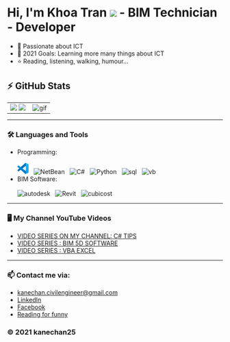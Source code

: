 # Hi, I'm Khoa Tran <img src="https://media.giphy.com/media/hvRJCLFzcasrR4ia7z/giphy.gif" width="25px"> - BIM Technician - Developer 


- 🔭 Passionate about ICT
- 💪 2021 Goals: Learning more many things about ICT
- ⭐ Reading, listening, walking, humour...

## :zap: GitHub Stats

<table>
<tr>
  <td width="50%">
    <img src="https://github-readme-stats.vercel.app/api?username=kanechan25&show_icons=true&hide=contribs,issues&hide_border=true" />
    <img src="https://github-readme-stats.vercel.app/api/top-langs/?username=kanechan25&layout=compact&show_icons=true&hide_border=true" />
  </td>
  <td width="50%"><img alt="gif" align="right" src="https://cdn.dribbble.com/users/1059583/screenshots/4171367/coding-freak.gif" /></td>
</tr>
<table>
  
---
  
### 🛠 Languages and Tools
- Programming:  
 <br /> <img alt="Visual Studio Code" width="26px" src="https://raw.githubusercontent.com/github/explore/80688e429a7d4ef2fca1e82350fe8e3517d3494d/topics/visual-studio-code/visual-studio-code.png" /> &nbsp; <img alt="NetBean" width="26px" src="https://upload.wikimedia.org/wikipedia/commons/thumb/9/98/Apache_NetBeans_Logo.svg/1200px-Apache_NetBeans_Logo.svg.png" /> &nbsp; <img alt="C#" width="30px" src="https://miro.medium.com/max/300/1*A_Hg7NPIoARg0RmdsVapqg.png" /> &nbsp; <img alt="Python" width="26px" src="https://upload.wikimedia.org/wikipedia/commons/thumb/0/0a/Python.svg/1200px-Python.svg.png" /> &nbsp; <img alt="sql" width="26px" src="https://community.chocolatey.org/content/packageimages/sqlserver2008r2express-engine.10.50.4000.20170521.svg" /> &nbsp; <img alt="vb" width="26px" src="https://upload.wikimedia.org/wikipedia/commons/thumb/4/40/VB.NET_Logo.svg/300px-VB.NET_Logo.svg.png" />  
- BIM Software:   
 <br /> <img alt="autodesk" width="26px" src="https://www.nicepng.com/png/detail/86-867355_autodesk-logo-graphic-design.png" /> &nbsp; <img alt="Revit" width="26px" src="https://icons.iconarchive.com/icons/dakirby309/simply-styled/256/Autodesk-Revit-icon.png" /> &nbsp; <img alt="cubicost" width="26px" src="https://w7.pngwing.com/pngs/166/522/png-transparent-cubicost-by-glodon-hk-building-information-modeling-magicad-logo-others-angle-logo-india.png" />
---

### 🖥 My Channel YouTube Videos

<!-- YOUTUBE:START -->
- [VIDEO SERIES ON MY CHANNEL: C# TIPS](https://www.youtube.com/watch?v=IXaVxcmtZks&t=90s&ab_channel=BIMProgress)
- [VIDEO SERIES : BIM 5D SOFTWARE](https://www.youtube.com/playlist?list=PLJPnxfYoe9IqRw9Rt-lozInuOH0PVOBKR)
- [VIDEO SERIES : VBA EXCEL](https://www.youtube.com/playlist?list=PLJPnxfYoe9IruY9Pfd7gx1d4PIVPR3hxq)
<!-- YOUTUBE:END -->

---

### 📫 Contact me via:
- kanechan.civilengineer@gmail.com
- [LinkedIn](https://www.linkedin.com/in/kanechan2593/)
- [Facebook](https://www.facebook.com/khoa2425/)
- [Reading for funny](https://ngoatv.blogspot.com/)
### © 2021 kanechan25
